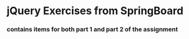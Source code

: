 # jQuery Exercises from SpringBoard
### contains items for both part 1 and part 2 of the assignment

